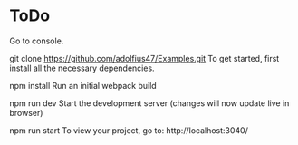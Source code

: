 # ToDo
Go to console.

git clone https://github.com/adolfius47/Examples.git
To get started, first install all the necessary dependencies.

 npm install
Run an initial webpack build

npm run dev
Start the development server (changes will now update live in browser)

npm run start
To view your project, go to: http://localhost:3040/
